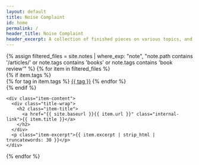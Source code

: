 ```yaml
---
layout: default
title: Noise Complaint
id: home
permalink: /
header_title: Noise Complaint
header_excerpt: A collection of finished pieces on various topics, and bullshit.
---
```


<div class="item-wrap">
{% assign filtered_files = site.notes | where_exp: "note", "note.path contains '/articles/' or note.tags contains 'books' or note.tags contains 'book review'" %}
{% for item in filtered_files %}
  <div class="item-contain">
    {% if item.tags %}
      <div class="item-tag-wrap">
        {% for tag in item.tags %}
          <a href="/tags/{{ tag | downcase }}" class="item-tag internal-link">{{ tag }}</a>
        {% endfor %}
      </div>
    {% endif %}
    
    <div class="item-content">
      <div class="title-wrap">
        <h2 class="item-title">
          <a href="{{ site.baseurl }}{{ item.url }}" class="internal-link">{{ item.title }}</a>
        </h2>
      </div>
      <p class="item-excerpt">{{ item.excerpt | strip_html | truncatewords: 30 }}</p>
    </div>
  </div>
{% endfor %}
</div>